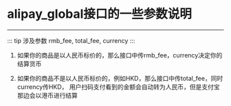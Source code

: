 # alipay_global接口的一些参数说明
---

::: tip 涉及参数
rmb_fee, total_fee, currency
:::

1. 如果你的商品是以人民币标价的，那么接口中传rmb_fee，currency决定你的结算货币

2. 如果你的商品不是以人民币标价的，例如HKD，那么接口中传total_fee，同时currency传HKD，
   用户扫码支付看到的金额会自动转为人民币，但是支付宝那边会以港币进行结算